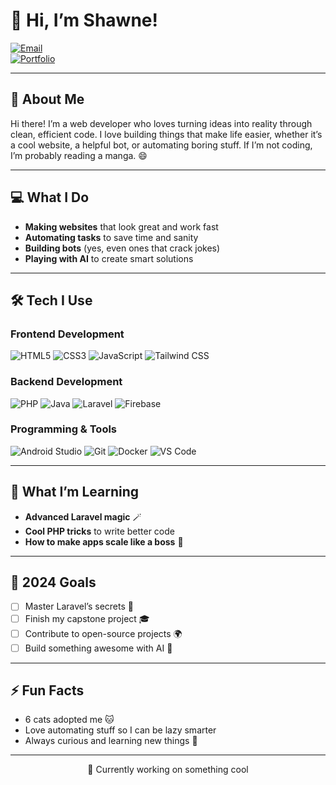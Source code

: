 # 👋 Hi, I’m Shawne!  

[![Email](https://img.shields.io/badge/Email-shawnehgn10%40gmail.com-blue?style=flat-square&logo=gmail)](mailto:shawnehgn10@gmail.com)  
[![Portfolio](https://img.shields.io/badge/Portfolio-000000?style=flat-square&logo=githubpages&logoColor=white)](https://yourportfolio.com)  

---

## 🚀 About Me  
Hi there! I’m a web developer who loves turning ideas into reality through clean, efficient code. I love building things that make life easier, whether it’s a cool website, a helpful bot, or automating boring stuff. If I’m not coding, I’m probably reading a manga. 😄

---

## 💻 What I Do
- **Making websites** that look great and work fast  
- **Automating tasks** to save time and sanity  
- **Building bots** (yes, even ones that crack jokes)  
- **Playing with AI** to create smart solutions  

---

## 🛠️ Tech I Use  

### **Frontend Development**  
<p>
  <img src="https://img.shields.io/badge/HTML5-E34F26?style=flat-square&logo=html5&logoColor=white" alt="HTML5" />
  <img src="https://img.shields.io/badge/CSS3-1572B6?style=flat-square&logo=css3&logoColor=white" alt="CSS3" />
  <img src="https://img.shields.io/badge/JavaScript-F7DF1E?style=flat-square&logo=javascript&logoColor=black" alt="JavaScript" />
  <img src="https://img.shields.io/badge/Tailwind_CSS-38B2AC?style=flat-square&logo=tailwind-css&logoColor=white" alt="Tailwind CSS" />
</p>

### **Backend Development**  
<p>
  <img src="https://img.shields.io/badge/PHP-777BB4?style=flat-square&logo=php&logoColor=white" alt="PHP" />
  <img src="https://img.shields.io/badge/Java-007396?style=flat-square&logo=java&logoColor=white" alt="Java" />
  <img src="https://img.shields.io/badge/Laravel-FF2D20?style=flat-square&logo=laravel&logoColor=white" alt="Laravel" />
  <img src="https://img.shields.io/badge/Firebase-039BE5?style=flat-square&logo=firebase&logoColor=white" alt="Firebase" />
</p>

### **Programming & Tools**  
<p>
  <img src="https://img.shields.io/badge/Android_Studio-3DDC84?style=flat-square&logo=android-studio&logoColor=white" alt="Android Studio" />
  <img src="https://img.shields.io/badge/Git-F05032?style=flat-square&logo=git&logoColor=white" alt="Git" />
  <img src="https://img.shields.io/badge/Docker-2CA5E0?style=flat-square&logo=docker&logoColor=white" alt="Docker" />
  <img src="https://img.shields.io/badge/Visual_Studio_Code-0078D4?style=flat-square&logo=visual-studio-code&logoColor=white" alt="VS Code" />
</p>

---

## 🌱 What I’m Learning  
- **Advanced Laravel magic** 🪄  
- **Cool PHP tricks** to write better code  
- **How to make apps scale like a boss** 💪  

---

## 🎯 2024 Goals  
- [ ] Master Laravel’s secrets 🔐  
- [ ] Finish my capstone project 🎓  
- [ ] Contribute to open-source projects 🌍  
- [ ] Build something awesome with AI 🤖  

---

## ⚡ Fun Facts
- 6 cats adopted me 🐱
- Love automating stuff so I can be lazy smarter  
- Always curious and learning new things 🚀  

---

<p align="center">
🔭 Currently working on something cool
</p>
